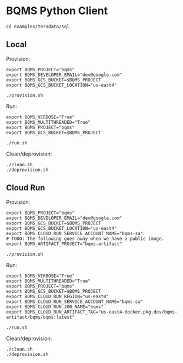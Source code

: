 # BQMS Python Client

```shell
cd examples/teradata/sql
```

## Local

Provision:

```shell
export BQMS_PROJECT="bqms"
export BQMS_DEVELOPER_EMAIL="dev@google.com"
export BQMS_GCS_BUCKET=$BQMS_PROJECT
export BQMS_GCS_BUCKET_LOCATION="us-east4"

./provision.sh
```

Run:

```shell
export BQMS_VERBOSE="True"
export BQMS_MULTITHREADED="True"
export BQMS_PROJECT="bqms"
export BQMS_GCS_BUCKET=$BQMS_PROJECT

./run.sh
````

Clean/deprovision:

```shell
./clean.sh
./deprovision.sh
```

## Cloud Run

Provision:

```shell
export BQMS_PROJECT="bqms"
export BQMS_DEVELOPER_EMAIL="dev@google.com"
export BQMS_GCS_BUCKET=$BQMS_PROJECT
export BQMS_GCS_BUCKET_LOCATION="us-east4"
export BQMS_CLOUD_RUN_SERVICE_ACCOUNT_NAME="bqms-sa"
# TODO: The following goes away when we have a public image.
export BQMS_ARTIFACT_PROJECT="bqms-artifact"

./provision.sh
```

Run:

```shell
export BQMS_VERBOSE="True"
export BQMS_MULTITHREADED="True"
export BQMS_PROJECT="bqms"
export BQMS_GCS_BUCKET=$BQMS_PROJECT
export BQMS_CLOUD_RUN_REGION="us-east4"
export BQMS_CLOUD_RUN_SERVICE_ACCOUNT_NAME="bqms-sa"
export BQMS_CLOUD_RUN_JOB_NAME="bqms"
export BQMS_CLOUD_RUN_ARTIFACT_TAG="us-east4-docker.pkg.dev/bqms-artifact/bqms/bqms:latest"

./run.sh
```

Clean/deprovision:

```shell
./clean.sh
./deprovision.sh
```
